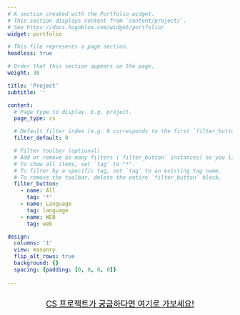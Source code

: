 ```yaml
---
# A section created with the Portfolio widget.
# This section displays content from `content/project/`.
# See https://docs.hugoblox.com/widget/portfolio/
widget: portfolio

# This file represents a page section.
headless: true

# Order that this section appears on the page.
weight: 30

title: 'Project'
subtitle: ''

content:
  # Page type to display. E.g. project.
  page_type: cs

  # Default filter index (e.g. 0 corresponds to the first `filter_button` instance below).
  filter_default: 0

  # Filter toolbar (optional).
  # Add or remove as many filters (`filter_button` instances) as you like.
  # To show all items, set `tag` to "*".
  # To filter by a specific tag, set `tag` to an existing tag name.
  # To remove the toolbar, delete the entire `filter_button` block.
  filter_button:
    - name: All
      tag: '*'
    - name: Language
      tag: language
    - name: WEB
      tag: web  

design:
  columns: '1'
  view: masonry
  flip_alt_rows: true
  background: {}
  spacing: {padding: [0, 0, 0, 0]}
  
---
```

<div style="text-align: center;">
    <a href="www.2jaeheon.site/cs" id="hoverLink" style="display: block; text-align: center; padding: 10px; font-size: 18px; color: black;">
    CS 프로젝트가 궁금하다면 여기로 가보세요!
    </a>
</div>

<script>
    const link = document.getElementById('hoverLink');
    
    link.addEventListener('mouseenter', function() {
        link.textContent = "지금 클릭해서 확인해보세요!";
        link.style.color = 'blue';
        link.style.fontSize = '20px';
    });

    link.addEventListener('mouseleave', function() {
        link.textContent = "CS 프로젝트가 궁금하다면 여기로 가보세요!";
        link.style.color = 'black';
        link.style.fontSize = '18px';
    });
</script>